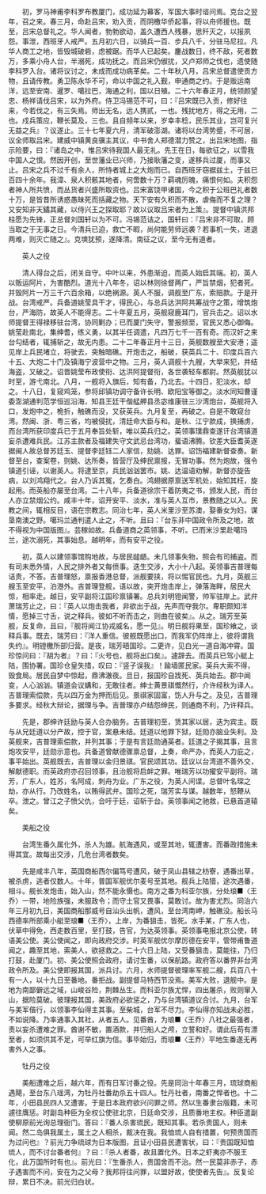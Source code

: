 <!-- { "loadSidebar": true } -->
　　初，罗马神甫李科罗布教厦门，成功延为幕客，军国大事时谘问焉。克台之翌年，召之来。春三月，命赴吕宋，劝入贡，而阴檄华侨起事，将以舟师援也。既至，吕宋总督礼之。华人闻者，勃勃欲动，盖久遭西人残暴，思歼灭之，以报夙怨。事泄，西班牙人戒严。五月初六日，以骑兵一百、步兵八千，分驻马尼拉。凡华人商工之地，皆毁城破砦，虑被踞。而华人已起矣。鏖战数日，终不敌，死者数万，多乘小舟人台，半溺死，成功抚之。而吕宋仍俶扰，又卢郑师之伐也，遗使随李科罗入台。诸将议讨之，未成而成功病革矣。二十年秋八月，吕宋总督遣使贡方物，且请传教。勇卫陈永华不可，命以中国之礼入觐，申通商之约。于是贩运南洋，远至安南、暹罗、噶拉巴，海通之利，国以日殖。二十六年春正月，统领颜望忠、杨祥请伐吕宋，以为外府。侍卫冯锡范不可，曰：『吕宋既已入贡，修好往来，今若伐之，有三失焉。师出无名，远人携贰，一也。残扰地方，得之无用，二也。戍兵策应，鞭长莫及，三也。且自频年以来，岁幸丰稔，民乐其业，岂可复兴无益之兵』？议遂止。三十七年夏六月，清军破澎湖。诸将以台湾势蹙，不可居，议全师取吕宋。建威中镇黄良骥主其议，中书舍人郑德潜力赞之，出吕宋地图，指示险要，曰：『诸岛之中，惟吕宋待我国人最无礼。先王在日，每欲征之，以雪我中国人之恨。然因开创，至世藩业已兴师，乃接耿藩之变，遂移兵过厦，而事又止。吕宋之兵不过千有余人，所恃者城上之大炮而已。自西班牙窃据兹土，于兹已百四十余年。我漳、泉人积骸其地者，何啻数十万？羁魂厉魄，痛恨何如。夫积怨者神人所共愤，而丛货者兴盛所取资也。吕宋富饶甲诸国，今之积于公班巴礼者数十万，是皆昔所诱惑愚昧死而括藏之物。天下安有久积而不散，虐侮而不复之理？又安知非天鐍其藏，以侍兴王之探取耶？故以议取吕宋者为上策』。提督中镇洪邦柱愿为先锋，正总督刘国轩以为不可。冯锡范诘之，国轩曰：『吕宋非不可取，顾当取之于无事之日。今清兵已迫，救亡不暇，尚何能劳师远袭？若事机一失，进退两难，则灭亡随之』。克塽犹预，遂降清。南征之议，至今无有道者。

　　英人之役

　　清人得台之后，闭关自守。中叶以来，外患渐迫，而英人始启其端。初，英人以贩运阿片，为害酷烈。道光十八年冬，诏以林则徐督两广，严旨禁烟，犯者死。并毁阿片一万三千六百余箱，以绝祸源。英人不服，调舰至广东，索赔款。于是开战。台湾戒严。兵备道姚莹具干才，得民心，与总兵达洪阿共筹战守之策，增筑炮台，严海防，故英人不能得志。二十年夏五月，英舰窥鹿耳门，官兵击之。诏以水师提督王得禄移驻台湾，协同剿办；已而厦门失守，警报频至，官民又悉心御侮。姚莹赴南北，集绅耆，练义勇，以其半任调遣，凡四万七千一百有奇。而汉奸之来台勾结者，辄捕斩之，故无内患。二十二年春正月十三日，英舰数艘至大安港；遥见岸上兵民堵立，将驶去，突触暗礁。开炮击之，船破，获英兵二十、印度兵百六十五、大炮二十门及镇海宁波营中之物。三月，英人调舰十九艘，大举来犯，并结海盗，又破之。诏晋姚莹布政使衔、达洪阿提督衔，各世袭轻车都尉。然英舰犹以时至，游弋南北。八月，一舰将入旗后，知有备，乃北去。十四日，犯淡水，却之。十八日，复窥鸡笼，参将邱镇功调守备许长明、欧阳宝等御之。淡水同知曹谨委澎湖通判范学恒巡沿海，知县王廷干偕艋舺县丞宓维康驻三沙湾炮台，英舰将入口，发炮中之，桅折，触礁而没，又获英兵。九月复至，再破之。自是不敢窥台湾。然闽、浙、粤三省，均被侵扰，清廷命大臣与和。是秋、江宁款成，换捕虏，而台湾所获印度兵已于五月奉旨处斩，唯以英兵归之。英领事璞鼎查遂讦台湾镇道妄杀遭难兵民。江苏主款者及福建失守文武忌台湾功，蜚语沸腾。钦差大臣耆英遂据闽人故总督苏廷玉、提督李廷钰二人家信，劾姚、达罪。诏饬福建新督查奏。新督至台，查案卷，则姚、达所奏，皆营厅及绅民禀报，无冒功事。然为炮故，强令镇道引诬，以谢英人。将逮至京，兵民汹汹罢市。姚、达温语劝解，新督亦旋告病，以刘鸿翔代之。台人乃诉其冤，乞奏白。鸿翅据原禀送军机处，始知其枉，旋起用。而英船亦屡至台湾。二十八年，兵备道徐宗干着防夷之书，颁发人民，而台人亦立禁烟公约。咸丰十年，诏开安平、淡水，准与英人互市，景教随之以入。民教之间，辄相反目，语在宗教志。同治七年，英人米里沙至苏澳，娶番女为妇，谋垦南澳之野。噶玛兰通判遣人止之，不听。且曰：『台东非中国政令所及之地，故不得视为中国版图』。芸稼如故。兵备道商之英领事，不听。已而米沙里赴噶玛兰，途次溺死，其事始息。越明年，而有安平之役。

　　初，英人以建领事馆购地故，与居民龃龉。未几领事失物，照会有司捕盗。而有司未悉外情，人民之排外者又每偾事。迭生交涉，大小十八起。英领事吉普理每诘责，不答。吉普理怒，禀报香港总督，派舰要挟，将以惕官民也。九月，英舰三艘玉至安平，泊港外。吉普理登舰，语以故，突开炮击岸上，弹落海畔，居民大惊，相率走。越日，安平副将江国珍禀镇署。总兵刘明镫闻警，帅军驻岸上。武弁萧瑞芳止之，曰：『英人以炮击我者，非欲出于战，先声而夺我尔。卑职颇知洋情，愿掉三寸舌，说之释兵。彼如不听而击之，则曲在彼矣』。从之。瑞芳至英舰，反复命，且曰，『舰将闻江协戎威名，愿一见』。明日舰将果至，国珍飨之，谈释兵事。既去，瑞芳曰：『洋人重信。彼舰既愿出口，而我军仍阵岸上，彼将谓我失约』。明镫檄所部归营。是夜，瑞芳晤国珍。二更许，见白光一道自海冲霄。国珍惊问曰：『胡为者』？曰：『火号也，舰将出口矣』。遽辞去。而英兵已驾小艇上陆，围协署。国珍仓皇失措，叹曰：『竖子误我』！踰墙匿民家。英兵大索不得，毁食局。居民自梦中惊起，鼎沸澈夜。旦日，报国珍自戕死、英兵始去。郡中闻变，人心汹汹。镇道会议媾和，无敢往者。绅士黄景祺慨然行，介许经秋为译人。吉普理索偿款，先以四万金为押而后见。景祺家固富，饬人升与之。及见，吉普理多要求。经秋大辩论，据理与争。吉普理亦卢结怨绅民，则通商不利，乃许释兵。

　　先是，郡绅许廷励与英人合办脑务。吉普理初至，赁其家以居，迭为宾主。既与从兄廷道以分产故，控于官，案悬未结。廷道以他罪下狱，廷勋亦脑业失利。及英舰来，吉普理索偿款，并列其事；于是有言廷勋通英者。廷道之子揭其事，且言炮攻安平，廷勋示意也。兵备道曾献德骤禀总督，上奏，命严办，而英人力庇之，事平始出。英舰既去，吉普理以金归景祺。官民颂其功。廷议以台湾道不善外交，解献德职。而英政府亦召回领事，且治舰将启衅之罪。唯瑞芳以功擢安平副将。瑞芳，广东人，姓苏，名阿成，刺舟为业。广东之役，为英人间谍。总督叶名琛之劫，亦从行。乃改姓名，以贿得武弁。国珍之死，瑞芳实与谋。越数年，怒鞭从卒。泄之。曾江之子愤父仇，合吁于廷，诏斩于台。英领事闻之驰救，已悬首道辕矣。

　　美船之役

　　台湾生番久属化外，杀人为雄。航海遇风，或至其地，辄遭害。而番政措施未得其宜。故每出交涉，几危台湾者数矣。

　　先是咸丰八年，英国商船西尔偏笃号遭风，破于凤山县辖之枋寮，遇番出草，被杀虏，逃者仅数人。十年，普国军舰优尔麦号至其地。舰兵上陆猎，途次遇番，相斗。舰长发炮击，始入山，然不能永慑也。南方之番为科亚尔族，分处琅■〈王乔〉一带，地险族强，未服政令；而守土官又畏事，莫敢讨。故为害尤烈。同治六年三月初九日，美国商船那威号自汕头出帆，遭风，至台湾南岬，触礁没。船长马西德率所部乘小艇至琅■〈王乔〉，上岸，为番狙击，皆死。水手某，广东人也，伏草中得免，西走数百里，至打鼓，告官，为达英领事。英领事电报北京公使，转语美公使。美公使闻之，即向政府交涉。时英军舰优尔摩厉德在安平，管带甫鲁道闻之，趣至其地，索美人，欲拯救之。二十六日上陆，又受番狙击，莫能往，乃归打鼓，赴厦门。初、美公使照会政府，请讨生番，以保航路。政府答以番界非台湾政令所及。美公使即报其国，派兵讨。六月，水师提督彼理率军舰二艘，兵百八十有一人，以十九日至番地。番拒战。副提督马特西节没焉。美军大败，退舰中。是地为南鄙僻远之域，山峻谷险，荆棘丛生。而科亚尔族尤悍，四出屠杀，败则窜入山，据险莫破。彼理报其国，美政府必欲惩之，乃与台湾镇道议合讨。九月，台军与美军偕行，以领事李仙得主其事。至柴城，台军不尽力。李仙得亦知战未必胜，不如说降。乃率通事入其社，从者五人。见番酋，为琅■〈王乔〉八社之最强者，责以妄杀遭难之罪。酋谢不敏，置酒款，并归船人之颅，立誓和好。谓此后苟有漂至者，如须供其不足，可举红旗为信。事毕始归，而琅■〈王乔〉平地生番遂无再害外人之事。

　　牡丹之役

　　美船遭难之后，越六年，而有日军讨番之役。先是同治十年春三月，琉球商船遇飓，至台东八瑶湾，为牡丹社番劫杀五十四人。牡丹社者，南番之悍者也。十二年，小田县民四人又遭害。于是日本政府欲兴问罪之师。然以生番隶台版籍，未可遽往膺惩。时副岛种臣为全权公使驻北京，日廷命交涉，且质番地主权。种臣遣副使柳原前光询总理衙门。答曰：『番人杀害琉民，既知其事。若杀贵国人，则未闻。然二岛俱我属土，属土之人相杀，裁决在我。我恤琉人自有措置，何预贵国而为过问也』？前光力争琉球为日本版图，且证小田县民遭害状，曰：『贵国既知恤琉人，而不讨台番者何』？曰：『杀人者番，故且置化外。日本之虾夷亦不服王化，此万国所时有也』。前光曰：『生番杀人，贵国舍而不治。然一民莫非赤子，赤子遇害而不问，安在为之父母？我邦将往问罪，以盟好故，使使者先告』。反复论辩，累日不决。前光归白状。

